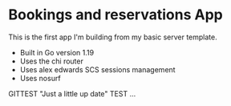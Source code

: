 # Bookings and reservations App

This is the first app I'm building from my basic server template.

- Built in Go version 1.19
- Uses the chi router
- Uses alex edwards SCS sessions management
- Uses nosurf


GITTEST "Just a little up date" TEST ...